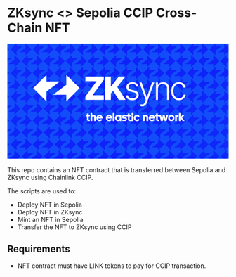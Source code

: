 # ZKsync <> Sepolia CCIP Cross-Chain NFT

![](./zksync-elastic-network.png)

This repo contains an NFT contract that is transferred between Sepolia and ZKsync using Chainlink CCIP.

The scripts are used to:

- Deploy NFT in Sepolia
- Deploy NFT in ZKsync
- Mint an NFT in Sepolia
- Transfer the NFT to ZKsync using CCIP

## Requirements

- NFT contract must have LINK tokens to pay for CCIP transaction.
